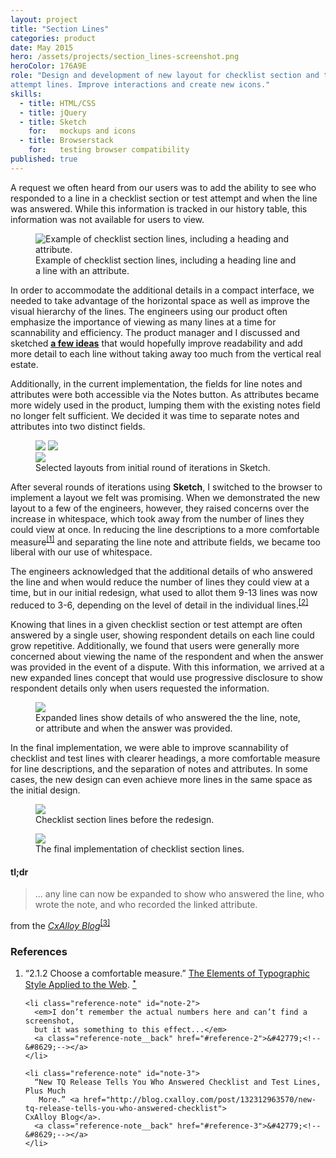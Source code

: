 ```yaml
---
layout: project
title: "Section Lines"
categories: product
date: May 2015
hero: /assets/projects/section_lines-screenshot.png
heroColor: 176A9E
role: "Design and development of new layout for checklist section and test
attempt lines. Improve interactions and create new icons."
skills:
  - title: HTML/CSS
  - title: jQuery
  - title: Sketch
    for:   mockups and icons
  - title: Browserstack
    for:   testing browser compatibility
published: true
---
```


A request we often heard from our users was to add the ability to see who
responded to a line in a checklist section or test attempt and when the line was
answered. While this information is tracked in our history table, this
information was not available for users to view.

<figure class="figure--image">
  <img src="{{ site.baseurl }}/assets/projects/section_lines-old.png"
  alt="Example of checklist section lines, including a heading and attribute.">
  <figcaption>Example of checklist section lines, including a heading line and a
  line with an attribute.</figcaption>
</figure>

In order to accommodate the additional details in a compact interface, we needed
to take advantage of the horizontal space as well as improve the visual
hierarchy of the lines. The engineers using our product often emphasize the
importance of viewing as many lines at a time for scannability and efficiency.
The product manager and I discussed and sketched **[a few ideas]({{site.url}}/assets/projects/section_lines-sketches.pdf)**
that would hopefully improve readability and add more detail to each line
without taking away too much from the vertical real estate.

Additionally, in the current implementation, the fields for line notes and
attributes were both accessible via the Notes button. As attributes became more
widely used in the product, lumping them with the existing notes field no longer
felt sufficient. We decided it was time to separate notes and attributes into
two distinct fields.

<figure class="figure--image">
  <div class="figures--2x1">
    <img src="{{ site.url }}/assets/projects/section_lines-3.1.png">
    <img src="{{ site.url }}/assets/projects/section_lines-5.1.png">
  </div>
  <img src="{{ site.url }}/assets/projects/section_lines-6.2.png">
  <figcaption>Selected layouts from initial round of iterations in Sketch.</figcaption>
</figure>

After several rounds of iterations using **Sketch**, I switched to
the browser to implement a layout we felt was promising. When we demonstrated
the new layout to a few of the engineers, however, they raised concerns over the
increase in whitespace, which took away from the number of lines they could view
at once. In reducing the line descriptions to a more comfortable measure<sup
class="reference"><a id="reference-1" href="#note-1">[1]</a></sup> and
separating the line note and attribute fields, we became too liberal with our
use of whitespace.

The engineers acknowledged that the additional details of who answered the line
and when would reduce the number of lines they could view at a time, but in our
initial redesign, what used to allot them 9-13 lines was now reduced to 3-6,
depending on the level of detail in the individual lines.<sup class="reference"><a id="reference-2" href="#note-2">[2]</a></sup>

Knowing that lines in a given checklist section or test attempt are often
answered by a single user, showing respondent details on each line could grow
repetitive. Additionally, we found that users were generally more concerned
about viewing the name of the respondent and when the answer was provided in the
event of a dispute. With this information, we arrived at a new expanded lines
concept that would use progressive disclosure to show respondent details only
when users requested the information.

<figure class="figure--image">
  <img src="{{ site.url }}/assets/projects/section_lines-expanded.png">
  <figcaption>Expanded lines show details of who answered the the line, note, or
  attribute and when the answer was provided.</figcaption>
</figure>

In the final implementation, we were able to improve scannability of checklist
and test lines with clearer headings, a more comfortable measure for line
descriptions, and the separation of notes and attributes. In some cases, the new
design can even achieve more lines in the same space as the initial design.

<figure class="figure--image">
    <img src="{{ site.url }}/assets/projects/section_lines-v4.png">
    <figcaption>Checklist section lines before the redesign.</figcaption>
</figure>

<figure class="figure--image">
  <img src="{{ site.url }}/assets/projects/section_lines-final.png">
  <figcaption>The final implementation of checklist section lines.</figcaption>
</figure>

#### tl;dr
<blockquote class="quote--cited" cite="http://blog.cxalloy.com/post/132312963570/new-tq-release-tells-you-who-answered-checklist">
  <p>... any line can now be expanded to show who answered the line, who wrote the
note, and who recorded the linked attribute.</p>
</blockquote>
<p class="quote__citation">from the <cite><a href="http://blog.cxalloy.com/post/132312963570/new-tq-release-tells-you-who-answered-checklist">CxAlloy Blog</a></cite><sup class="reference"><a id="reference-3" href="#note-3">[3]</a></sup></p>

<footer class="footnotes">
  <h3>References</h3>
  <ol class="references">
    <li class="reference-note" id="note-1">
      “2.1.2 Choose a comfortable measure.”
      <a href="http://webtypography.net/2.1.2">The Elements of Typographic Style Applied to the Web</a>.
      <a class="reference-note__back" href="#reference-1">&#42779;<!--&#8629;--></a>
    </li>

    <li class="reference-note" id="note-2">
      <em>I don’t remember the actual numbers here and can’t find a screenshot,
      but it was something to this effect...</em>
      <a class="reference-note__back" href="#reference-2">&#42779;<!--&#8629;--></a>
    </li>

    <li class="reference-note" id="note-3">
      “New TQ Release Tells You Who Answered Checklist and Test Lines, Plus Much
       More.” <a href="http://blog.cxalloy.com/post/132312963570/new-tq-release-tells-you-who-answered-checklist">
    CxAlloy Blog</a>.
      <a class="reference-note__back" href="#reference-3">&#42779;<!--&#8629;--></a>
    </li>
  </ol>
</footer>
